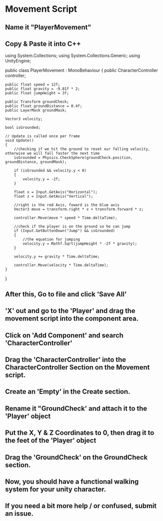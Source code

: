 # Movement Script

## Name it "PlayerMovement"
## Copy & Paste it into C++


using System.Collections;
using System.Collections.Generic;
using UnityEngine;

public class PlayerMovement : MonoBehaviour
{
    public CharacterController controller;
 
    public float speed = 12f;
    public float gravity = -9.81f * 2;
    public float jumpHeight = 3f;
 
    public Transform groundCheck;
    public float groundDistance = 0.4f;
    public LayerMask groundMask;
 
    Vector3 velocity;
 
    bool isGrounded;
 
    // Update is called once per frame
    void Update()
    {
        //checking if we hit the ground to reset our falling velocity, otherwise we will fall faster the next time
        isGrounded = Physics.CheckSphere(groundCheck.position, groundDistance, groundMask);
 
        if (isGrounded && velocity.y < 0)
        {
            velocity.y = -2f;
        }
 
        float x = Input.GetAxis("Horizontal");
        float z = Input.GetAxis("Vertical");
 
        //right is the red Axis, foward is the blue axis
        Vector3 move = transform.right * x + transform.forward * z;
 
        controller.Move(move * speed * Time.deltaTime);
 
        //check if the player is on the ground so he can jump
        if (Input.GetButtonDown("Jump") && isGrounded)
        {
            //the equation for jumping
            velocity.y = Mathf.Sqrt(jumpHeight * -2f * gravity);
        }
 
        velocity.y += gravity * Time.deltaTime;
 
        controller.Move(velocity * Time.deltaTime);
    }
}

## After this, Go to file and click 'Save All'
## 'X' out and go to the 'Player' and drag the movement script into the component area.
## Click on 'Add Component' and search 'CharacterController'
## Drag the 'CharacterController' into the CharacterController Section on the Movement script.
## Create an 'Empty' in the Create section.
## Rename it "GroundCheck' and attach it to the 'Player' object
## Put the X, Y & Z Coordinates to 0, then drag it to the feet of the 'Player' object
## Drag the 'GroundCheck' on the GroundCheck section.
## Now, you should have a functional walking system for your unity character.

## If you need a bit more help / or confused, submit an issue.

